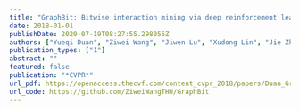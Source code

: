 ```yaml
---
title: "GraphBit: Bitwise interaction mining via deep reinforcement learning"
date: 2018-01-01
publishDate: 2020-07-19T08:27:55.298056Z
authors: ["Yueqi Duan", "Ziwei Wang", "Jiwen Lu", "Xudong Lin", "Jie Zhou"]
publication_types: ["1"]
abstract: ""
featured: false
publication: "*CVPR*"
url_pdf: https://openaccess.thecvf.com/content_cvpr_2018/papers/Duan_GraphBit_Bitwise_Interaction_CVPR_2018_paper.pdf
url_code: https://github.com/ZiweiWangTHU/GraphBit
---
```


